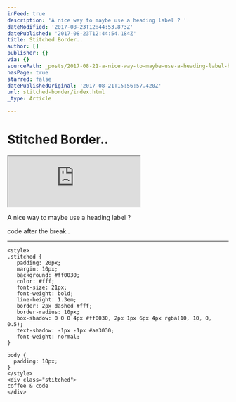 ```yaml
---
inFeed: true
description: 'A nice way to maybe use a heading label ? '
dateModified: '2017-08-23T12:44:53.873Z'
datePublished: '2017-08-23T12:44:54.184Z'
title: Stitched Border..
author: []
publisher: {}
via: {}
sourcePath: _posts/2017-08-21-a-nice-way-to-maybe-use-a-heading-label-here-is-the-code.md
hasPage: true
starred: false
datePublishedOriginal: '2017-08-21T15:56:57.420Z'
url: stitched-border/index.html
_type: Article

---
```

# Stitched Border..

<iframe src="https://the-grid.github.io/ed-userhtml/?g=eJxVUO1uwyAM_M9TWK00bdLIkmbbjzTLu5AYEjQCEdA13dR3H5APbQJb4mwf56udvynekMx56buBI_wQAJgYotR9Bad8ms8RGZntpa6g2ICWdZ-9NReNFRyFyPMyT3hnlLEJEuktjPbUyW8eyIp1NmFXLvvBV9AahQlVUnM6rGiRlXxcPjIWeWA8TTMgc1HjTr7UqGUoL-6vODNTNzA01wrydF7D9CrzOVEFLfAeIhZs37LHIhRixJu9PSUez2e_E9E4ktKRsXLb998u2tiRqTO5E9IavCUzdy8XdXdSv6ym1yi_oFPMuY_D5v-hIZ0RgnN4CFYiD92hq_kF7FN9jg" height="115" style=""></iframe>

A nice way to maybe use a heading label ? 

code after the break..

---

    <style>
    .stitched {
       padding: 20px;
       margin: 10px;
       background: #ff0030;
       color: #fff;
       font-size: 21px;
       font-weight: bold;
       line-height: 1.3em;
       border: 2px dashed #fff;
       border-radius: 10px;
       box-shadow: 0 0 0 4px #ff0030, 2px 1px 6px 4px rgba(10, 10, 0, 0.5);
       text-shadow: -1px -1px #aa3030;
       font-weight: normal;
    }
    
    body {
      padding: 10px;
    }
    </style>
    <div class="stitched">
    coffee & code
    </div>
